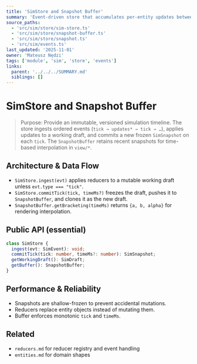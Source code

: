 ```yaml
---
title: 'SimStore and Snapshot Buffer'
summary: 'Event-driven store that accumulates per-entity updates between ticks and commits immutable snapshots into a ring buffer for view interpolation.'
source_paths:
  - 'src/sim/store/sim-store.ts'
  - 'src/sim/store/snapshot-buffer.ts'
  - 'src/sim/store/snapshot.ts'
  - 'src/sim/events.ts'
last_updated: '2025-11-01'
owner: 'Mateusz Nędzi'
tags: ['module', 'sim', 'store', 'events']
links:
  parent: '../../../SUMMARY.md'
  siblings: []
---
```


# SimStore and Snapshot Buffer

> Purpose: Provide an immutable, versioned simulation timeline. The store ingests ordered events (`tick → updates* → tick → …`), applies updates to a working draft, and commits a new frozen `SimSnapshot` on each `tick`. The `SnapshotBuffer` retains recent snapshots for time-based interpolation in `view/*`.

## Architecture & Data Flow

- `SimStore.ingest(evt)` applies reducers to a mutable working draft unless `evt.type === "tick"`.
- `SimStore.commitTick(tick, timeMs?)` freezes the draft, pushes it to `SnapshotBuffer`, and clones it as the new draft.
- `SnapshotBuffer.getBracketing(timeMs)` returns `{a, b, alpha}` for rendering interpolation.

## Public API (essential)

```ts
class SimStore {
  ingest(evt: SimEvent): void;
  commitTick(tick: number, timeMs?: number): SimSnapshot;
  getWorkingDraft(): SimDraft;
  getBuffer(): SnapshotBuffer;
}
```

## Performance & Reliability

- Snapshots are shallow-frozen to prevent accidental mutations.
- Reducers replace entity objects instead of mutating them.
- Buffer enforces monotonic `tick` and `timeMs`.

## Related

- `reducers.md` for reducer registry and event handling
- `entities.md` for domain shapes
